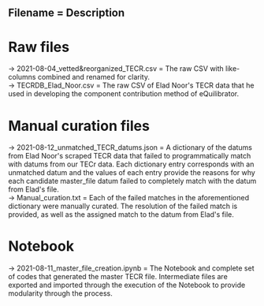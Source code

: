 ## Filename = Description

# Raw files
-> 2021-08-04_vetted&reorganized_TECR.csv = The raw CSV with like-columns combined and renamed for clarity. \
-> TECRDB_Elad_Noor.csv = The raw CSV of Elad Noor's TECR data that he used in developing the component contribution method of eQuilibrator. 


# Manual curation files
-> 2021-08-12_unmatched_TECR_datums.json = A dictionary of the datums from Elad Noor's scraped TECR data that failed to programmatically match with datums from our TECr data. Each dictionary entry corresponds with an unmatched datum and the values of each entry provide the reasons for why each candidate master_file datum failed to completely match with the datum from Elad's file. \
-> Manual_curation.txt = Each of the failed matches in the aforementioned dictionary were manually curated. The resolution of the failed match is provided, as well as the assigned match to the datum from Elad's file.

# Notebook
-> 2021-08-11_master_file_creation.ipynb = The Notebook and complete set of codes that generated the master TECR file. Intermediate files are exported and imported through the execution of the Notebook to provide modularity through the process.